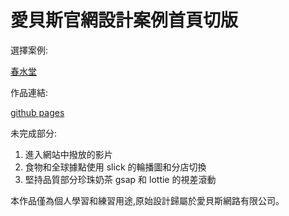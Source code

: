 # 愛貝斯官網設計案例首頁切版

選擇案例:

[春水堂](https://www.ibest.com.tw/work-detail/chunshuitang/)

作品連結:

[github pages](https://ching-code.github.io/ibest-homepage-layout/)

未完成部分:

1. 進入網站中撥放的影片
2. 食物和全球據點使用 slick 的輪播圖和分店切換
3. 堅持品質部分珍珠奶茶 gsap 和 lottie 的視差滾動

本作品僅為個人學習和練習用途,原始設計歸屬於愛貝斯網路有限公司。
